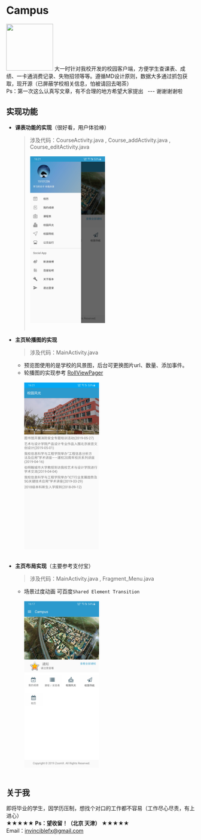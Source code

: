 # Campus

<img width="125" height="125" src="https://github.com/longer96/CDTU/blob/master/images/logo.png"/>
大一时针对我校开发的校园客户端，方便学生查课表、成绩、一卡通消费记录、失物招领等等。遵循MD设计原则，数据大多通过抓包获取，现开源（已屏蔽学校相关信息，怕被请回去喝茶）
<br>Ps：第一次这么认真写文章，有不合理的地方希望大家提出   --- 谢谢谢谢啦
<br>

实现功能
----
* **课表功能的实现**（很好看，用户体验棒）
  > 涉及代码：CourseActivity.java , Course_addActivity.java , Course_editActivity.java
  <br><br><img width="200px" style="max-width:100%;" src="https://github.com/ZoomZFX/Campus/blob/master/162101_Campus.jpg"/>
<br><br>

* **主页轮播图的实现**
  > 涉及代码：MainActivity.java
  * 预览图使用的是学校的风景图，后台可更换图片url、数量、添加事件。
  * 轮播图的实现参考 [RollViewPager](https://github.com/Jude95/RollViewPager)
  <br><br><img width="200px" style="max-width:100%;" src="https://github.com/ZoomZFX/Campus/blob/master/162128_Campus.jpg"/>
<br><br>

* **主页布局实现**（主要参考支付宝）
  > 涉及代码：MainActivity.java , Fragment_Menu.java
  * 场景过度动画 可百度`Shared Element Transition`
  <br><br><img width="200px" style="max-width:100%;" src="https://github.com/ZoomZFX/Campus/blob/master/161744_Campus.jpg"/>
<br><br>

关于我
----
即将毕业的学生，因学历压制，想找个对口的工作都不容易（工作尽心尽责，有上进心）   
<br>★★★★★   **Ps：望收留！（北京 天津）**   ★★★★★
<br>Email：invinciblefx@gmail.com
